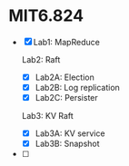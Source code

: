 # MIT6.824

- [x] Lab1: MapReduce

  Lab2: Raft

  - [x] Lab2A: Election
  - [x] Lab2B: Log replication
  - [x] Lab2C: Persister

  Lab3: KV Raft

  - [x] Lab3A: KV service
  - [x] Lab3B: Snapshot

- [ ] 